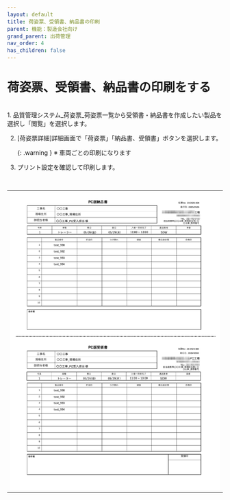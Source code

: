 ```yaml
---
layout: default
title: 荷姿票、受領書、納品書の印刷
parent: 機能：製造会社向け
grand_parent: 出荷管理
nav_order: 4
has_children: false
---
```


# 荷姿票、受領書、納品書の印刷をする

<br>
1. 品質管理システム_荷姿票_荷姿票一覧から受領書・納品書を作成したい製品を選択し「閲覧」を選択します。

2. [荷姿票詳細]詳細画面で「荷姿票」「納品書、受領書」ボタンを選択します。
    
    {: .warning }
    ※ 車両ごとの印刷になります

3. プリント設定を確認して印刷します。

<br>
<table><tr><td>
<img src="../../../../assets/images/shipment-control/manufacture-company/print-packing/1.png" width="100%">
</td></tr></table>
